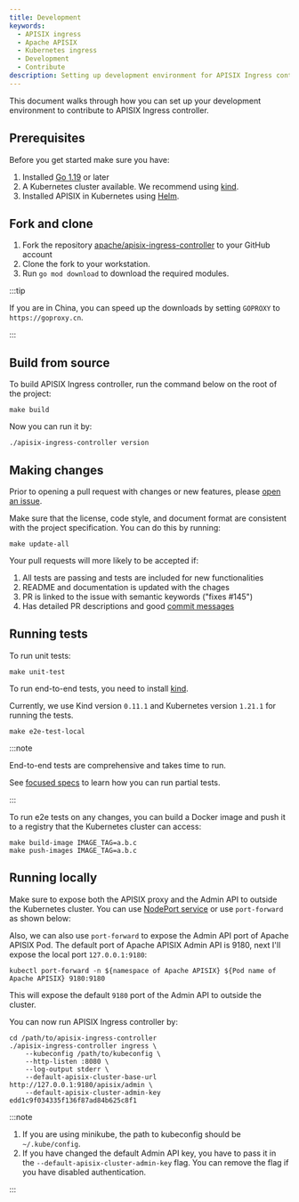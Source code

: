 ```yaml
---
title: Development
keywords:
  - APISIX ingress
  - Apache APISIX
  - Kubernetes ingress
  - Development
  - Contribute
description: Setting up development environment for APISIX Ingress controller.
---
```

<!--
#
# Licensed to the Apache Software Foundation (ASF) under one or more
# contributor license agreements.  See the NOTICE file distributed with
# this work for additional information regarding copyright ownership.
# The ASF licenses this file to You under the Apache License, Version 2.0
# (the "License"); you may not use this file except in compliance with
# the License.  You may obtain a copy of the License at
#
#     http://www.apache.org/licenses/LICENSE-2.0
#
# Unless required by applicable law or agreed to in writing, software
# distributed under the License is distributed on an "AS IS" BASIS,
# WITHOUT WARRANTIES OR CONDITIONS OF ANY KIND, either express or implied.
# See the License for the specific language governing permissions and
# limitations under the License.
#
-->

This document walks through how you can set up your development environment to contribute to APISIX Ingress controller.

## Prerequisites

Before you get started make sure you have:

1. Installed [Go 1.19](https://golang.org/dl/) or later
2. A Kubernetes cluster available. We recommend using [kind](https://kind.sigs.k8s.io/).
3. Installed APISIX in Kubernetes using [Helm](https://github.com/apache/apisix-helm-chart).

## Fork and clone

1. Fork the repository [apache/apisix-ingress-controller](https://github.com/apache/apisix-ingress-controller) to your GitHub account
2. Clone the fork to your workstation.
3. Run `go mod download` to download the required modules.

:::tip

If you are in China, you can speed up the downloads by setting `GOPROXY` to `https://goproxy.cn`.

:::

## Build from source

To build APISIX Ingress controller, run the command below on the root of the project:

```shell
make build
```

Now you can run it by:

```shell
./apisix-ingress-controller version
```

## Making changes

Prior to opening a pull request with changes or new features, please [open an issue](https://github.com/apache/apisix-ingress-controller/issues).

Make sure that the license, code style, and document format are consistent with the project specification. You can do this by running:

```shell
make update-all
```

Your pull requests will more likely to be accepted if:

1. All tests are passing and tests are included for new functionalities
2. README and documentation is updated with the chages
3. PR is linked to the issue with semantic keywords ("fixes #145")
4. Has detailed PR descriptions and good [commit messages](http://tbaggery.com/2008/04/19/a-note-about-git-commit-messages.html)

## Running tests

To run unit tests:

```shell
make unit-test
```

To run end-to-end tests, you need to install [kind](https://kind.sigs.k8s.io/).

Currently, we use Kind version `0.11.1` and Kubernetes version `1.21.1` for running the tests.

```shell
make e2e-test-local
```

:::note

End-to-end tests are comprehensive and takes time to run.

See [focused specs](https://onsi.github.io/ginkgo/#focused-specs) to learn how you can run partial tests.

:::

To run e2e tests on any changes, you can build a Docker image and push it to a registry that the Kubernetes cluster can access:

```shell
make build-image IMAGE_TAG=a.b.c
make push-images IMAGE_TAG=a.b.c
```

## Running locally

Make sure to expose both the APISIX proxy and the Admin API to outside the Kubernetes cluster. You can use [NodePort service](https://kubernetes.io/docs/concepts/services-networking/service/#nodeport) or use `port-forward` as shown below:

Also, we can also use `port-forward` to expose the Admin API port of Apache APISIX Pod. The default port of Apache APISIX Admin API is 9180, next I'll expose the local port `127.0.0.1:9180`:

```shell
kubectl port-forward -n ${namespace of Apache APISIX} ${Pod name of Apache APISIX} 9180:9180
```

This will expose the default `9180` port of the Admin API to outside the cluster.

You can now run APISIX Ingress controller by:

```shell
cd /path/to/apisix-ingress-controller
./apisix-ingress-controller ingress \
    --kubeconfig /path/to/kubeconfig \
    --http-listen :8080 \
    --log-output stderr \
    --default-apisix-cluster-base-url http://127.0.0.1:9180/apisix/admin \
    --default-apisix-cluster-admin-key edd1c9f034335f136f87ad84b625c8f1
```

:::note

1. If you are using minikube, the path to kubeconfig should be `~/.kube/config`.
2. If you have changed the default Admin API key, you have to pass it in the `--default-apisix-cluster-admin-key` flag. You can remove the flag if you have disabled authentication.

:::
